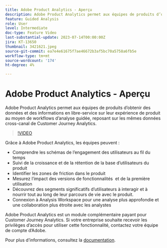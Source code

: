 ```yaml
---
title: Adobe Product Analytics - Aperçu
description: Adobe Product Analytics permet aux équipes de produits d’obtenir des données et des informations en libre-service sur leur expérience de produit au moyen de workflows d’analyse guidée, reposant sur les mêmes données cross-canal de Customer Journey Analytics.
feature: Guided Analysis
role: User
level: Intermediate
doc-type: Feature Video
last-substantial-update: 2023-07-14T00:00:00Z
jira: KT-13650
thumbnail: 3421621.jpeg
source-git-commit: ea7e4e61675f7ae46672b3af5bc70a5758a6fb5e
workflow-type: tm+mt
source-wordcount: '174'
ht-degree: 4%

---
```



# Adobe Product Analytics - Aperçu

Adobe Product Analytics permet aux équipes de produits d’obtenir des données et des informations en libre-service sur leur expérience de produit au moyen de workflows d’analyse guidée, reposant sur les mêmes données cross-canal de Customer Journey Analytics.

>[!VIDEO](https://video.tv.adobe.com/v/3421621/?learn=on)

Grâce à Adobe Product Analytics, les équipes peuvent :

* Comprendre les schémas de l’engagement des utilisateurs au fil du temps
* Suivi de la croissance et de la rétention de la base d’utilisateurs du produit
* Identifier les zones de friction dans le produit
* Mesurez l’impact des versions de fonctionnalités &#x200B; et de la première utilisation
* Découvrez des segments significatifs d’utilisateurs à interagir et à nourrir tout au long de leur parcours de vie avec le produit.
* Connexion à Analysis Workspace pour une analyse plus approfondie et une collaboration plus étroite avec les analystes

Adobe Product Analytics est un module complémentaire payant pour Customer Journey Analytics. Si votre entreprise souhaite recevoir les privilèges d’accès pour utiliser cette fonctionnalité, contactez votre équipe de compte d’Adobe.

Pour plus dʼinformations, consultez la [documentation](https://experienceleague.adobe.com/docs/analytics-platform/using/guided-analysis/overview.html).
